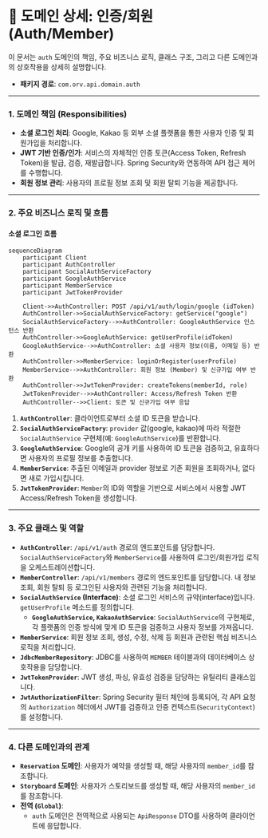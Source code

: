 # 🧩 도메인 상세: 인증/회원 (Auth/Member)

이 문서는 `auth` 도메인의 책임, 주요 비즈니스 로직, 클래스 구조, 그리고 다른 도메인과의 상호작용을 상세히 설명합니다.

-   **패키지 경로**: `com.orv.api.domain.auth`

---

### 1. 도메인 책임 (Responsibilities)

-   **소셜 로그인 처리**: Google, Kakao 등 외부 소셜 플랫폼을 통한 사용자 인증 및 회원가입을 처리합니다.
-   **JWT 기반 인증/인가**: 서비스의 자체적인 인증 토큰(Access Token, Refresh Token)을 발급, 검증, 재발급합니다. Spring Security와 연동하여 API 접근 제어를 수행합니다.
-   **회원 정보 관리**: 사용자의 프로필 정보 조회 및 회원 탈퇴 기능을 제공합니다.

---

### 2. 주요 비즈니스 로직 및 흐름

#### **소셜 로그인 흐름**

```mermaid
sequenceDiagram
    participant Client
    participant AuthController
    participant SocialAuthServiceFactory
    participant GoogleAuthService
    participant MemberService
    participant JwtTokenProvider

    Client->>AuthController: POST /api/v1/auth/login/google (idToken)
    AuthController->>SocialAuthServiceFactory: getService("google")
    SocialAuthServiceFactory-->>AuthController: GoogleAuthService 인스턴스 반환
    AuthController->>GoogleAuthService: getUserProfile(idToken)
    GoogleAuthService-->>AuthController: 소셜 사용자 정보(이름, 이메일 등) 반환
    AuthController->>MemberService: loginOrRegister(userProfile)
    MemberService-->>AuthController: 회원 정보 (Member) 및 신규가입 여부 반환
    AuthController->>JwtTokenProvider: createTokens(memberId, role)
    JwtTokenProvider-->>AuthController: Access/Refresh Token 반환
    AuthController-->>Client: 토큰 및 신규가입 여부 응답
```

1.  **`AuthController`**: 클라이언트로부터 소셜 ID 토큰을 받습니다.
2.  **`SocialAuthServiceFactory`**: `provider` 값(google, kakao)에 따라 적절한 `SocialAuthService` 구현체(예: `GoogleAuthService`)를 반환합니다.
3.  **`GoogleAuthService`**: Google의 공개 키를 사용하여 ID 토큰을 검증하고, 유효하다면 사용자의 프로필 정보를 추출합니다.
4.  **`MemberService`**: 추출된 이메일과 provider 정보로 기존 회원을 조회하거나, 없다면 새로 가입시킵니다.
5.  **`JwtTokenProvider`**: `Member`의 ID와 역할을 기반으로 서비스에서 사용할 JWT Access/Refresh Token을 생성합니다.

---

### 3. 주요 클래스 및 역할

-   **`AuthController`**: `/api/v1/auth` 경로의 엔드포인트를 담당합니다. `SocialAuthServiceFactory`와 `MemberService`를 사용하여 로그인/회원가입 로직을 오케스트레이션합니다.
-   **`MemberController`**: `/api/v1/members` 경로의 엔드포인트를 담당합니다. 내 정보 조회, 회원 탈퇴 등 로그인된 사용자와 관련된 기능을 처리합니다.
-   **`SocialAuthService` (Interface)**: 소셜 로그인 서비스의 규약(interface)입니다. `getUserProfile` 메소드를 정의합니다.
    -   **`GoogleAuthService`, `KakaoAuthService`**: `SocialAuthService`의 구현체로, 각 플랫폼의 인증 방식에 맞게 ID 토큰을 검증하고 사용자 정보를 가져옵니다.
-   **`MemberService`**: 회원 정보 조회, 생성, 수정, 삭제 등 회원과 관련된 핵심 비즈니스 로직을 처리합니다.
-   **`JdbcMemberRepository`**: JDBC를 사용하여 `MEMBER` 테이블과의 데이터베이스 상호작용을 담당합니다.
-   **`JwtTokenProvider`**: JWT 생성, 파싱, 유효성 검증을 담당하는 유틸리티 클래스입니다.
-   **`JwtAuthorizationFilter`**: Spring Security 필터 체인에 등록되어, 각 API 요청의 `Authorization` 헤더에서 JWT를 검증하고 인증 컨텍스트(`SecurityContext`)를 설정합니다.

---

### 4. 다른 도메인과의 관계

-   **`Reservation` 도메인**: 사용자가 예약을 생성할 때, 해당 사용자의 `member_id`를 참조합니다.
-   **`Storyboard` 도메인**: 사용자가 스토리보드를 생성할 때, 해당 사용자의 `member_id`를 참조합니다.
-   **전역 (`Global`)**:
    -   `auth` 도메인은 전역적으로 사용되는 `ApiResponse` DTO를 사용하여 클라이언트에 응답합니다.
